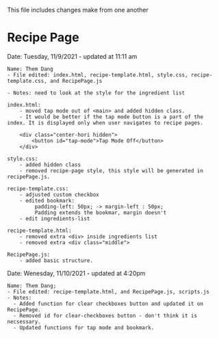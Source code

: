 This file includes changes make from one another

# Recipe Page

Date: Tuesday, 11/9/2021 - updated at 11:11 am
   
    Name: Them Dang
    - File edited: index.html, recipe-template.html, style.css, recipe-template.css, and RecipePage.js

    - Notes: need to look at the style for the ingredient list
    
    index.html:
        - moved tap mode out of <main> and added hidden class.
        - It would be better if the tap mode button is a part of the index. It is displayed only when user navigates to recipe pages.

        <div class="center-hori hidden">
            <button id="tap-mode">Tap Mode Off</button>
        </div>

    style.css:
        - added hidden class 
        - removed recipe-page style, this style will be generated in recipePage.js.

    recipe-template.css:
        - adjusted custom checkbox
        - edited bookmark:
             padding-left: 50px; -> margin-left : 50px;
             Padding extends the bookmar, margin doesn't
        - edit ingredients-list
    
    recipe-template.html:
        - removed extra <div> inside ingredients list
        - removed extra <div class="middle">

    RecipePage.js:
        - added basic structure.
    
Date: Wenesday, 11/10/2021 - updated at 4:20pm

    Name: Them Dang;
    - File edited: recipe-template.html, and RecipePage.js, scripts.js
    - Notes: 
      - Added function for clear checkboxes button and updated it on RecipePage.
      - Removed id for clear-checkboxes button - don't think it is necsessary.
      - Updated functions for tap mode and bookmark.
  

